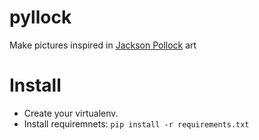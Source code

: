 pyllock
=======

Make pictures inspired in [Jackson Pollock](http://en.wikipedia.org/wiki/Jackson_Polloc) art

Install
=======

- Create your virtualenv.
- Install requiremnets: `pip install -r requirements.txt`
